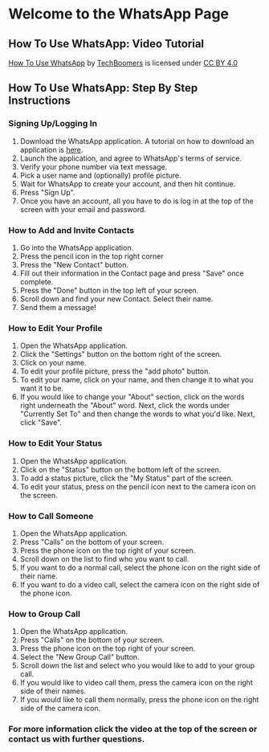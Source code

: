 # Welcome to the WhatsApp Page

## How To Use WhatsApp: Video Tutorial
[How To Use WhatsApp](https://www.youtube.com/watch?v=0vJhIX8Gq54) by [TechBoomers](https://techboomers.com/) is licensed under [CC BY 4.0](https://creativecommons.org/licenses/by-nc/4.0/)

## How To Use WhatsApp: Step By Step Instructions

### Signing Up/Logging In
1. Download the WhatsApp application. A tutorial on how to download an application is [here](https://ssurti6199.github.io/elderhelper/download).
2. Launch the application, and agree to WhatsApp's terms of service.
3. Verify your phone number via text message.
4. Pick a user name and (optionally) profile picture. 
5. Wait for WhatsApp to create your account, and then hit continue.
6. Press "Sign Up".
7. Once you have an account, all you have to do is log in at the top of the screen with your email and password.

### How to Add and Invite Contacts
1. Go into the WhatsApp application.
2. Press the pencil icon in the top right corner
3. Press the "New Contact" button.
4. Fill out their information in the Contact page and press "Save" once complete.
5. Press the "Done" button in the top left of your screen.
6. Scroll down and find your new Contact. Select their name.
7. Send them a message!

### How to Edit Your Profile
1. Open the WhatsApp application.
2. Click the "Settings" button on the bottom right of the screen.
3. Click on your name.
4. To edit your profile picture, press the "add photo" button.
5. To edit your name, click on your name, and then change it to what you want it to be.
6. If you would like to change your "About" section, click on the words right underneath the "About" word. Next, click the words under "Currently Set To" and then change the words to what you'd like. Next, click "Save".

### How to Edit Your Status
1. Open the WhatsApp application.
2. Click on the "Status" button on the bottom left of the screen.
3. To add a status picture, click the "My Status" part of the screen.
4. To edit your status, press on the pencil icon next to the camera icon on the screen.

### How to Call Someone 
1. Open the WhatsApp application.
2. Press "Calls" on the bottom of your screen.
3. Press the phone icon on the top right of your screen.
4. Scroll down on the list to find who you want to call.
5. If you want to do a normal call, select the phone icon on the right side of their name.
6. If you want to do a video call, select the camera icon on the right side of the phone icon.

### How to Group Call
1. Open the WhatsApp application.
2. Press "Calls" on the bottom of your screen.
3. Press the phone icon on the top right of your screen.
4. Select the "New Group Call" button.
5. Scroll down the list and select who you would like to add to your group call.
6. If you would like to video call them, press the camera icon on the right side of their names.
7. If you would like to call them normally, press the phone icon on the right side of the camera icon.

### For more information click the video at the top of the screen or contact us with further questions.
